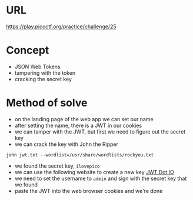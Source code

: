 # URL
https://play.picoctf.org/practice/challenge/25
# Concept
* JSON Web Tokens
* tampering with the token
* cracking the secret key
# Method of solve
* on the landing page of the web app we can set our name
* after setting the name, there is a JWT in our cookies
* we can tamper with the JWT, but first we need to figure out the secret key
* we can crack the key with John the Ripper
```
john jwt.txt --wordlist=/usr/share/wordlists/rockyou.txt
```
* we found the secret key, `ilovepico`
* we can use the following website to create a new key
[JWT Dot IO](https://www.jwt.io/)
* we need to set the username to `admin` and sign with the secret key that we found
* paste the JWT into the web browser cookies and we're done
